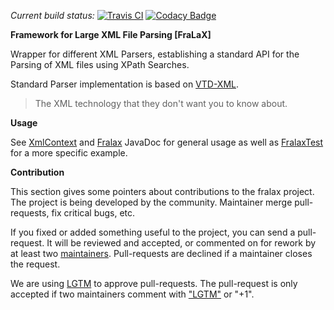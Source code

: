 *Current build status:* [![Travis CI](https://travis-ci.org/1and1/fralax.svg?branch=master)](https://travis-ci.org/1and1/fralax) [![Codacy Badge](https://api.codacy.com/project/badge/grade/021a8a9c3b454ad9a72066051fd5b29c)](https://www.codacy.com/app/sysdev/fralax)

**Framework for Large XML File Parsing \[FraLaX\]**

Wrapper for different XML Parsers, establishing a standard API for the Parsing of XML files using XPath Searches.

Standard Parser implementation is based on [VTD-XML](http://vtd-xml.sourceforge.net/). 
>The XML technology that they don't want you to know about.
                                                                                        
**Usage**

See [XmlContext](src/main/java/net/onenandone/fralax/XmlContext.java) and [Fralax](src/main/java/net/onenandone/fralax/Fralax.java) JavaDoc for general usage as well as
[FralaxTest](src/test/java/net/onenandone/fralax/FralaxTest.java) for a more specific example.

**Contribution**

This section gives some pointers about contributions to the fralax project.
The project is being developed by the community. Maintainer merge pull-requests, fix critical bugs, etc.

If you fixed or added something useful to the project, you can send a pull-request. It will be reviewed and accepted, or commented on for rework by at least two [maintainers](https://github.com/1and1/fralax/blob/master/MAINTAINERS). Pull-requests are declined if a maintainer closes the request. 

We are using [LGTM](https://lgtm.co) to approve pull-requests. The pull-request is only accepted if two maintainers comment with ["LGTM"](https://lgtm.co) or "+1".

